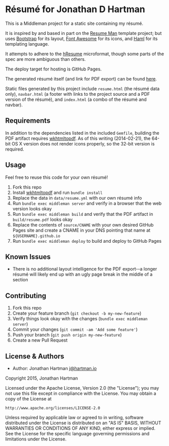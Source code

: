 Résumé for Jonathan D Hartman
=============================

This is a Middleman project for a static site containing my résumé.

It is inspired by and based in part on the
[Resume Man](https://github.com/reefab/ResumeMan) template project; but uses
[Bootstrap](http://getbootstrap.com) for its layout,
[Font Awesome](http://fontawesome.io) for its icons, and
[Haml](http://haml.info) for its templating language.

It attempts to adhere to the [hResume](http://www.microformats.org/wiki/hresume)
microformat, though some parts of the spec are more ambiguous than others.

The deploy target for hosting is GitHub Pages.

The generated résumé itself (and link for PDF export) can be found
[here](http://resume.hartman.io).

Static files generated by this project include `resume.html` (the résumé data
only), `navbar.html` (a footer with links to the project source and a PDF
version of the résumé), and `index.html` (a combo of the résumé and navbar).

Requirements
------------

In addition to the dependencies listed in the included `Gemfile`, building the
PDF artifact requires [wkhtmltopdf](http://wkhtmltopdf.org). As of this
writing (2014-02-21), the 64-bit OS X version does not render icons properly,
so the 32-bit version is required.

Usage
-----

Feel free to reuse this code for your own résumé!

1. Fork this repo
2. Install [wkhtmltopdf](http://wkhtmltopdf.org) and run `bundle install`
2. Replace the data in `data/resume.yml` with our own résumé info
3. Run `bundle exec middleman server` and verify in a browser that the web
   version looks okay
4. Run `bundle exec middleman build` and verify that the PDF artifact in
  `build/resume.pdf` looks okay
5. Replace the contents of `source/CNAME` with your own desired GitHub Pages
   site and create a CNAME in your DNS pointing that name at
   `${USERNAME}.github.io`
6. Run `bundle exec middleman deploy` to build and deploy to GitHub Pages

Known Issues
------------

* There is no additional layout intelligence for the PDF export--a longer résumé
  will likely end up with an ugly page break in the middle of a section

Contributing
------------

1. Fork this repo
2. Create your feature branch (`git checkout -b my-new-feature`)
3. Verify things look okay with the changes (`bundle exec middleman server`)
4. Commit your changes (`git commit -am 'Add some feature'`)
5. Push your branch (`git push origin my-new-feature`)
6. Create a new Pull Request

License & Authors
-----------------

- Author: Jonathan Hartman <j@hartman.io>

Copyright 2015, Jonathan Hartman

Licensed under the Apache License, Version 2.0 (the "License");
you may not use this file except in compliance with the License.
You may obtain a copy of the License at

    http://www.apache.org/licenses/LICENSE-2.0

Unless required by applicable law or agreed to in writing, software
distributed under the License is distributed on an "AS IS" BASIS,
WITHOUT WARRANTIES OR CONDITIONS OF ANY KIND, either express or implied.
See the License for the specific language governing permissions and
limitations under the License.
